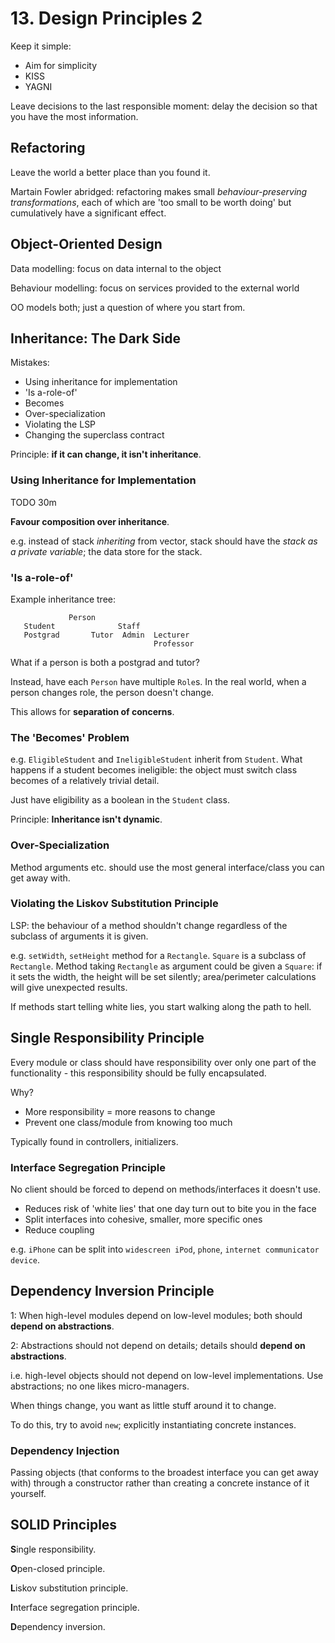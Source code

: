 # 13. Design Principles 2

Keep it simple:

- Aim for simplicity
- KISS
- YAGNI

Leave decisions to the last responsible moment: delay the decision so that you have the most information.

## Refactoring

Leave the world a better place than you found it.

Martain Fowler abridged: refactoring makes small *behaviour-preserving transformations*, each of which are 'too small to be worth doing' but cumulatively have a significant effect.

## Object-Oriented Design

Data modelling: focus on data internal to the object

Behaviour modelling: focus on services provided to the external world

OO models both; just a question of where you start from.

## Inheritance: The Dark Side

Mistakes:

- Using inheritance for implementation
- 'Is a-role-of'
- Becomes
- Over-specialization
- Violating the LSP
- Changing the superclass contract

Principle: **if it can change, it isn't inheritance**.

### Using Inheritance for Implementation

TODO 30m

**Favour composition over inheritance**.

e.g. instead of stack *inheriting* from vector, stack should have the *stack as a private variable*; the data store for the stack.

### 'Is a-role-of'

Example inheritance tree:

```
             Person
   Student              Staff
   Postgrad       Tutor  Admin  Lecturer
                                Professor
```

What if a person is both a postgrad and tutor?

Instead, have each `Person` have multiple `Role`s. In the real world, when a person changes role, the person doesn't change.

This allows for **separation of concerns**.

### The 'Becomes' Problem

e.g. `EligibleStudent` and `IneligibleStudent` inherit from `Student`. What happens if a student becomes ineligible: the object must switch class becomes of a relatively trivial detail.

Just have eligibility as a boolean in the `Student` class.

Principle: **Inheritance isn't dynamic**.

### Over-Specialization

Method arguments etc. should use the most general interface/class you can get away with.

### Violating the Liskov Substitution Principle

LSP: the behaviour of a method shouldn't change regardless of the subclass of arguments it is given.

e.g. `setWidth`, `setHeight` method for a `Rectangle`. `Square` is a subclass of `Rectangle`. Method taking `Rectangle` as argument could be given a `Square`: if it sets the width, the height will be set silently; area/perimeter calculations will give unexpected results.

If methods start telling white lies, you start walking along the path to hell.

## Single Responsibility Principle

Every module or class should have responsibility over only one part of the functionality - this responsibility should be fully encapsulated.

Why?

- More responsibility = more reasons to change
- Prevent one class/module from knowing too much

Typically found in controllers, initializers.

### Interface Segregation Principle

No client should be forced to depend on methods/interfaces it doesn't use.

- Reduces risk of 'white lies' that one day turn out to bite you in the face
- Split interfaces into cohesive, smaller, more specific ones
- Reduce coupling

e.g. `iPhone` can be split into `widescreen iPod`, `phone`, `internet communicator device`.

## Dependency Inversion Principle

1: When high-level modules depend on low-level modules; both should **depend on abstractions**.

2: Abstractions should not depend on details; details should **depend on abstractions**.

i.e. high-level objects should not depend on low-level implementations. Use abstractions; no one likes micro-managers.

When things change, you want as little stuff around it to change.

To do this, try to avoid `new`; explicitly instantiating concrete instances.

### Dependency Injection

Passing objects (that conforms to the broadest interface you can get away with) through a constructor rather than creating a concrete instance of it yourself.

## SOLID Principles

**S**ingle responsibility.

**O**pen-closed principle.

**L**iskov substitution principle.

**I**nterface segregation principle.

**D**ependency inversion.

